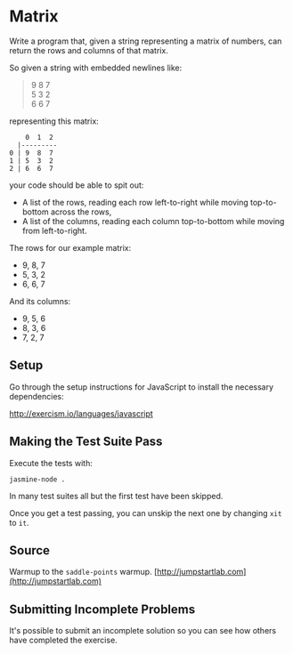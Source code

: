# Matrix

Write a program that, given a string representing a matrix of numbers, can return the rows and columns of that matrix.

So given a string with embedded newlines like:

> 9 8 7  
> 5 3 2  
> 6 6 7  

representing this matrix:

```plain
    0  1  2
  |---------
0 | 9  8  7
1 | 5  3  2
2 | 6  6  7
```

your code should be able to spit out:

- A list of the rows, reading each row left-to-right while moving
  top-to-bottom across the rows,
- A list of the columns, reading each column top-to-bottom while moving
  from left-to-right.

The rows for our example matrix:

- 9, 8, 7
- 5, 3, 2
- 6, 6, 7

And its columns:

- 9, 5, 6
- 8, 3, 6
- 7, 2, 7

## Setup

Go through the setup instructions for JavaScript to
install the necessary dependencies:

http://exercism.io/languages/javascript

## Making the Test Suite Pass

Execute the tests with:

    jasmine-node .

In many test suites all but the first test have been skipped.

Once you get a test passing, you can unskip the next one by
changing `xit` to `it`.

## Source

Warmup to the `saddle-points` warmup. [http://jumpstartlab.com](http://jumpstartlab.com)

## Submitting Incomplete Problems
It's possible to submit an incomplete solution so you can see how others have completed the exercise.

